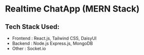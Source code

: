 # Realtime ChatApp (MERN Stack)

## Tech Stack Used:
- Frontend : React.js, Tailwind CSS, DaisyUI
- Backend : Node.js Express.js, MongoDB
- Other : Socket.io